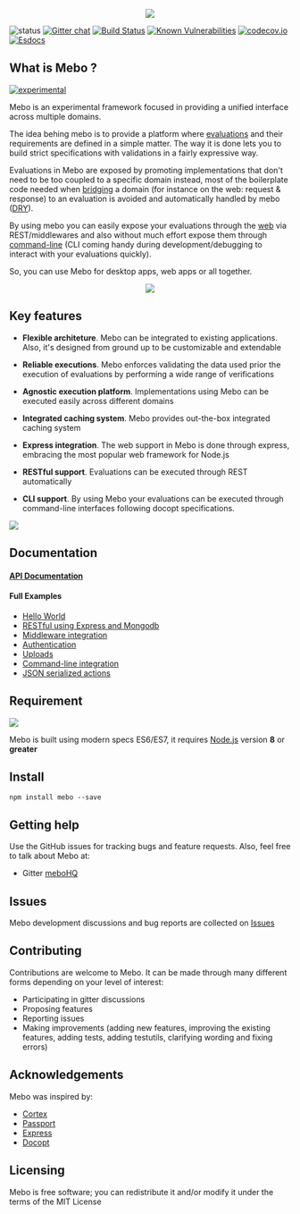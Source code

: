 <p align="center">
  <img src="https://mebohq.github.io/docs/data/logo.png?v=1"/>
</p>

![status](https://mebohq.github.io/docs/data/status.svg)
[![Gitter chat](https://badges.gitter.im/meboHQ/gitter.png)](https://gitter.im/meboHQ)
[![Build Status](https://travis-ci.org/meboHQ/mebo.svg?branch=master)](https://travis-ci.org/meboHQ/mebo)
[![Known Vulnerabilities](https://snyk.io/test/github/meboHQ/mebo/badge.svg)](https://snyk.io/test/github/meboHQ/mebo)
[![codecov.io](https://codecov.io/github/meboHQ/mebo/coverage.svg?branch=master)](https://codecov.io/github/meboHQ/mebo?branch=master)
[![Esdocs](https://mebohq.github.io/badge.svg?v=1)](https://mebohq.github.io/)
</p>

## What is Mebo ?

[![experimental](https://badges.github.io/stability-badges/dist/experimental.svg)](https://github.com/meboHQ/mebo/issues)

Mebo is an experimental framework focused in providing a unified interface across multiple domains.

The idea behing mebo is to provide a platform where [evaluations](https://mebohq.github.io/docs/class/src/Action.js~Action.html) and 
their requirements are defined in a simple matter. The way it is done 
lets you to build strict specifications with validations in a fairly 
expressive way.

Evaluations in Mebo are exposed by promoting implementations that don't need to be too coupled to a specific 
domain instead, most of the boilerplate code needed when [bridging](https://mebohq.github.io/docs/class/src/Handler.js~Handler.html) a domain 
(for instance on the web: request & response) to an evaluation is 
avoided and automatically handled by mebo ([DRY](https://en.wikipedia.org/wiki/Don%27t_repeat_yourself)).

By using mebo you can easily expose your evaluations through the [web](https://mebohq.github.io/docs/class/src/Handlers/Web.js~Web.html) via 
REST/middlewares and also without much effort expose them through [command-line](https://mebohq.github.io/docs/class/src/Handlers/Cli.js~Cli.html) (CLI coming handy during development/debugging to interact 
with your evaluations quickly).

So, you can use Mebo for desktop apps, web apps or all together.

<p align="center">
  <img src="https://mebohq.github.io/docs/data/hi.png?v=2"/>
</p>

## Key features
- **Flexible architeture**. Mebo can be integrated to existing applications. Also, it's designed from ground up to be customizable and extendable

- **Reliable executions**. Mebo enforces validating the data used prior the execution of evaluations by performing a wide range of verifications

- **Agnostic execution platform**. Implementations using Mebo can be executed easily across different domains

- **Integrated caching system**. Mebo provides out-the-box integrated caching system

- **Express integration**. The web support in Mebo is done through express, embracing the most popular web framework for Node.js

- **RESTful support**. Evaluations can be executed through REST automatically

- **CLI support**. By using Mebo your evaluations can be executed through command-line interfaces following docopt specifications.

[<img src="https://mebohq.github.io/docs/data/intro.png?v=1"/>](data/manual/INTRODUCTION.md)

## Documentation
#### [API Documentation](https://mebohq.github.io)
#### Full Examples
 - [Hello World](https://github.com/meboHQ/example-hello-world)
 - [RESTful using Express and Mongodb](https://github.com/meboHQ/example-restful-using-express-mongodb)
 - [Middleware integration](https://github.com/meboHQ/example-middleware)
 - [Authentication](https://github.com/meboHQ/example-auth)
 - [Uploads](https://github.com/meboHQ/example-uploads)
 - [Command-line integration](https://github.com/meboHQ/example-cli)
 - [JSON serialized actions](https://github.com/meboHQ/example-json-actions)

## Requirement
[<img src="https://mebohq.github.io/docs/data/nodejs.png?v=1"/>](https://www.nodejs.org)

Mebo is built using modern specs ES6/ES7, it requires [Node.js](https://www.nodejs.org) version **8** or **greater**

## Install
```
npm install mebo --save
```

## Getting help
Use the GitHub issues for tracking bugs and feature requests. Also, feel free to talk about Mebo at:
- Gitter [meboHQ](https://gitter.im/meboHQ)

## Issues
Mebo development discussions and bug reports are collected on [Issues](https://github.com/meboHQ/mebo/issues)

## Contributing
Contributions are welcome to Mebo. It can be made through many different forms depending on your level of interest:
- Participating in gitter discussions
- Proposing features
- Reporting issues
- Making improvements (adding new features, improving the existing features, adding tests,
adding testutils, clarifying wording and fixing errors)

## Acknowledgements
Mebo was inspired by:
- [Cortex](https://github.com/ImageEngine/cortex)
- [Passport](https://github.com/jaredhanson/passport)
- [Express](https://expressjs.com)
- [Docopt](http://docopt.org)

## Licensing
Mebo is free software; you can redistribute it and/or modify it under the terms of the MIT License

